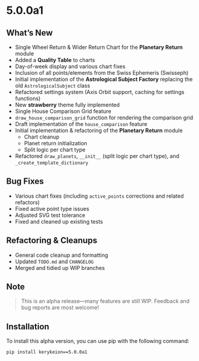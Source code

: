 # 5.0.0a1

## What’s New
- Single Wheel Return & Wider Return Chart for the **Planetary Return** module
- Added a **Quality Table** to charts
- Day-of-week display and various chart fixes
- Inclusion of all points/elements from the Swiss Ephemeris (Swisseph)
- Initial implementation of the **Astrological Subject Factory** replacing the old `AstrologicalSubject` class
- Refactored settings system (Axis Orbit support, caching for settings functions)
- New **strawberry** theme fully implemented
- Single House Comparison Grid feature
- `draw_house_comparison_grid` function for rendering the comparison grid
- Draft implementation of the `house_comparison` feature
- Initial implementation & refactoring of the **Planetary Return** module
  - Chart cleanup
  - Planet return initialization
  - Split logic per chart type
- Refactored `draw_planets`, `__init__` (split logic per chart type), and `_create_template_dictionary`

## Bug Fixes
- Various chart fixes (including `active_points` corrections and related refactors)
- Fixed active point type issues
- Adjusted SVG test tolerance
- Fixed and cleaned up existing tests

## Refactoring & Cleanups
- General code cleanup and formatting
- Updated `TODO.md` and `CHANGELOG`
- Merged and tidied up WIP branches

## Note
> This is an alpha release—many features are still WIP. Feedback and bug reports are most welcome!

## Installation

To install this alpha version, you can use pip with the following command:

```bash
pip install kerykeion==5.0.0a1
```
